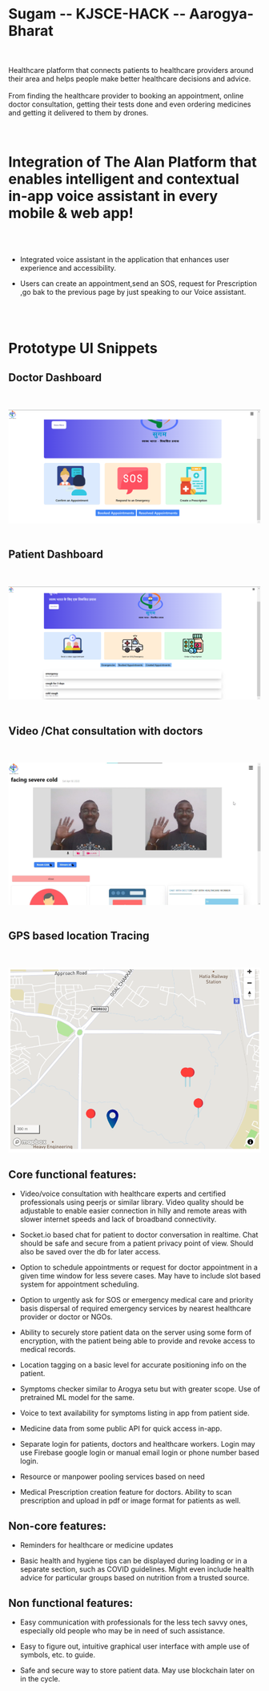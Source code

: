 # Sugam -- KJSCE-HACK -- Aarogya-Bharat
<br>  <br>
Healthcare platform that connects patients to healthcare providers around their area and helps people make better healthcare decisions and advice. 
<br> <br>
From finding the healthcare provider to booking an appointment, online doctor consultation, getting their tests done and even ordering medicines and getting it delivered to them by drones.   
<br> <br>

#  Integration of The Alan Platform that enables intelligent and contextual in-app voice assistant in every mobile & web app!
<br>  <br>
-   Integrated voice assistant in the application that enhances user experience and accessibility. 

-   Users can create an appointment,send an SOS, request for Prescription ,go bak to the previous page by just speaking to our Voice assistant.

<br> <br>
# Prototype UI Snippets
 
## Doctor Dashboard
<br> <br>
![ss2.png](ss1.png) 
<br> <br>

## Patient Dashboard
<br> <br>
![ss3.png](ss3.png) 
<br> <br>

## Video /Chat consultation with doctors
<br> <br>
![ss4.png](ss4.jpg) 
<br> <br>

## GPS based location Tracing 
<br> <br>
![ss2.png](ss2.png)

## Core functional features:

-   Video/voice consultation with healthcare experts and certified professionals using peerjs or similar library. Video quality should be adjustable to enable easier connection in hilly and remote areas with slower internet speeds and lack of broadband connectivity.
    
-   Socket.io based chat for patient to doctor conversation in realtime. Chat should be safe and secure from a patient privacy point of view. Should also be saved over the db for later access.
    
-   Option to schedule appointments or request for doctor appointment in a given time window for less severe cases. May have to include slot based system for appointment scheduling.
    
-   Option to urgently ask for SOS or emergency medical care and priority basis dispersal of required emergency services by nearest healthcare provider or doctor or NGOs.
    
-   Ability to securely store patient data on the server using some form of encryption, with the patient being able to provide and revoke access to medical records.
    
-   Location tagging on a basic level for accurate positioning info on the patient.
    
-   Symptoms checker similar to Arogya setu but with greater scope. Use of pretrained ML model for the same.
    
-   Voice to text availability for symptoms listing in app from patient side.
    
-   Medicine data from some public API for quick access in-app.
    
-   Separate login for patients, doctors and healthcare workers. Login may use Firebase google login or manual email login or phone number based login.
    
-   Resource or manpower pooling services based on need
    
-   Medical Prescription creation feature for doctors. Ability to scan prescription and upload in pdf or image format for patients as well.
    

  

## Non-core features:

-   Reminders for healthcare or medicine updates
    
-   Basic health and hygiene tips can be displayed during loading or in a separate section, such as COVID guidelines. Might even include health advice for particular groups based on nutrition from a trusted source.
    

## Non functional features:

-   Easy communication with professionals for the less tech savvy ones, especially old people who may be in need of such assistance.
    
-   Easy to figure out, intuitive graphical user interface with ample use of symbols, etc. to guide.
    
-   Safe and secure way to store patient data. May use blockchain later on in the cycle.


